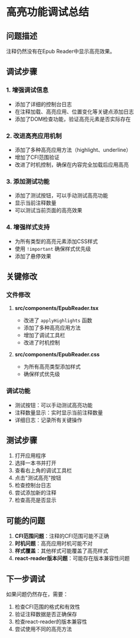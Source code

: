 # 高亮功能调试总结

## 问题描述

注释仍然没有在Epub Reader中显示高亮效果。

## 调试步骤

### 1. 增强调试信息

- 添加了详细的控制台日志
- 在注释加载、高亮应用、位置变化等关键点添加日志
- 添加了DOM检查功能，验证高亮元素是否实际存在

### 2. 改进高亮应用机制

- 添加了多种高亮应用方法（highlight、underline）
- 增加了CFI范围验证
- 改进了时机控制，确保在内容完全加载后应用高亮

### 3. 添加测试功能

- 添加了测试按钮，可以手动测试高亮功能
- 显示当前注释数量
- 可以测试当前页面的高亮效果

### 4. 增强样式支持

- 为所有类型的高亮元素添加CSS样式
- 使用 `!important` 确保样式优先级
- 添加了悬停效果

## 关键修改

### 文件修改

1. **src/components/EpubReader.tsx**
   - 改进了 `applyHighlights` 函数
   - 添加了多种高亮应用方法
   - 增加了调试工具栏
   - 改进了时机控制

2. **src/components/EpubReader.css**
   - 为所有高亮类型添加样式
   - 确保样式优先级

### 调试功能

- 测试按钮：可以手动测试高亮功能
- 注释数量显示：实时显示当前注释数量
- 详细日志：记录所有关键操作

## 测试步骤

1. 打开应用程序
2. 选择一本书并打开
3. 查看右上角的调试工具栏
4. 点击"测试高亮"按钮
5. 检查控制台日志
6. 尝试添加新的注释
7. 检查高亮是否显示

## 可能的问题

1. **CFI范围问题**：注释的CFI范围可能不正确
2. **时机问题**：高亮应用时机可能不对
3. **样式覆盖**：其他样式可能覆盖了高亮样式
4. **react-reader版本问题**：可能存在版本兼容性问题

## 下一步调试

如果问题仍然存在，需要：

1. 检查CFI范围的格式和有效性
2. 验证注释数据是否正确保存
3. 检查react-reader的版本兼容性
4. 尝试使用不同的高亮方法
